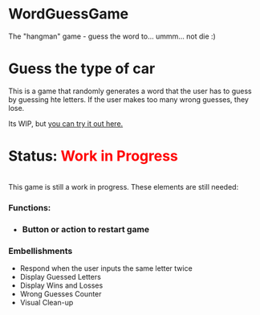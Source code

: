 # WordGuessGame
<p>The "hangman" game - guess the word to... ummm... not die :)</p>

<h1>Guess the type of car</h1>
<p>This is a game that randomly generates a word that the user has to guess by guessing hte letters. If the user makes too many wrong guesses, they lose.</p>
<p> Its WIP, but <a href="https://gnefkow.github.io/WordGuessGame/">you can try it out here.</a>

<h1> Status: <span style="color: red;">Work in Progress</span></h1>
<br>
This game is still a work in progress. These elements are still needed:

<h3>Functions:<h3>
<ul>
  <li>Button or action to restart game</li>
  </ul>

  <h3>Embellishments</h3>
<ul>
  <li>Respond when the user inputs the same letter twice</li>
  <li>Display Guessed Letters</li>
  <li>Display Wins and Losses</li>
  <li>Wrong Guesses Counter</li>
  <li>Visual Clean-up</li>
  </ul>